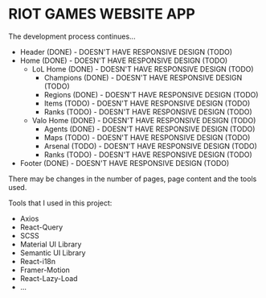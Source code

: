 # RIOT GAMES WEBSITE APP

The development process continues...

- Header (DONE) - DOESN'T HAVE RESPONSIVE DESIGN (TODO)
- Home (DONE) - DOESN'T HAVE RESPONSIVE DESIGN (TODO)
  - LoL Home (DONE) - DOESN'T HAVE RESPONSIVE DESIGN (TODO)
    - Champions (DONE) - DOESN'T HAVE RESPONSIVE DESIGN (TODO)
    - Regions (DONE) - DOESN'T HAVE RESPONSIVE DESIGN (TODO)
    - Items (TODO) - DOESN'T HAVE RESPONSIVE DESIGN (TODO)
    - Ranks (TODO) - DOESN'T HAVE RESPONSIVE DESIGN (TODO)
  - Valo Home (DONE) - DOESN'T HAVE RESPONSIVE DESIGN (TODO)
    - Agents (DONE) - DOESN'T HAVE RESPONSIVE DESIGN (TODO)
    - Maps (TODO) - DOESN'T HAVE RESPONSIVE DESIGN (TODO)
    - Arsenal (TODO) - DOESN'T HAVE RESPONSIVE DESIGN (TODO)
    - Ranks (TODO) - DOESN'T HAVE RESPONSIVE DESIGN (TODO)
- Footer (DONE) - DOESN'T HAVE RESPONSIVE DESIGN (TODO)

There may be changes in the number of pages, page content and the tools used.

Tools that I used in this project:

- Axios
- React-Query
- SCSS
- Material UI Library
- Semantic UI Library
- React-i18n
- Framer-Motion
- React-Lazy-Load
- ...

